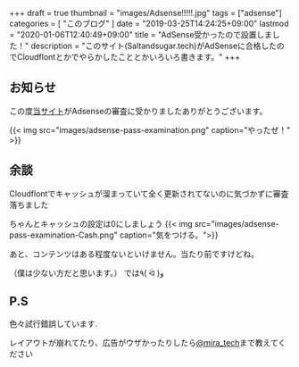 +++
draft = true
thumbnail = "images/Adsense!!!!!.jpg"
tags = ["adsense"]
categories = [ "このブログ" ]
date = "2019-03-25T14:24:25+09:00"
lastmod = "2020-01-06T12:40:49+09:00"
title = "AdSense受かったので設置しました！"
description = "このサイト(Saltandsugar.tech)がAdSenseに合格したのでCloudflontとかでやらかしたこととかいろいろ書きます。"
+++
## お知らせ
この度[当サイト](https://www.saltandsugar.tech)がAdsenseの審査に受かりましたありがとうございます。

{{< img src="images/adsense-pass-examination.png" caption="やったぜ！" >}}

## 余談

Cloudflontでキャッシュが溜まっていて全く更新されてないのに気づかずに審査落ちました

ちゃんとキャッシュの設定は0にしましょう
{{< img src="images/adsense-pass-examination-Cash.png" caption="気をつける。">}}

あと、コンテンツはある程度ないといけません。当たり前ですけどね。

（僕は少ない方だと思います。）
では٩( ᐛ )و

## P.S
色々試行錯誤しています.

レイアウトが崩れてたり、広告がウザかったりしたら[@mira_tech](https://twitter.com/mira_tech)まで教えてください